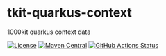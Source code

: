 # tkit-quarkus-context

1000kit quarkus context data

[![License](https://img.shields.io/badge/license-Apache--2.0-green?style=for-the-badge&logo=apache)](https://www.apache.org/licenses/LICENSE-2.0)
[![Maven Central](https://img.shields.io/maven-central/v/org.tkit.quarkus/tkit-quarkus-context?logo=java&style=for-the-badge)](https://maven-badges.herokuapp.com/maven-central/org.tkit.quarkus/tkit-quarkus-context)
[![GitHub Actions Status](<https://img.shields.io/github/workflow/status/1000kit/tkit-quarkus-context/build?logo=GitHub&style=for-the-badge>)](https://github.com/1000kit/tkit-quarkus-context/actions/workflows/build.yml)